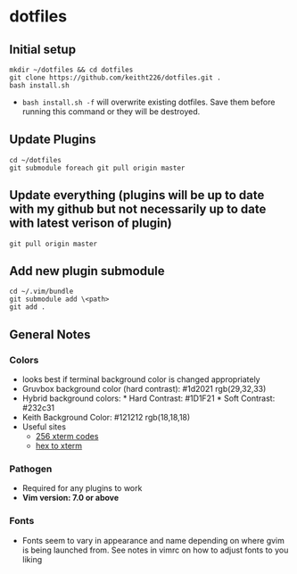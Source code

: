 # dotfiles

## Initial setup

```
mkdir ~/dotfiles && cd dotfiles
git clone https://github.com/keitht226/dotfiles.git .
bash install.sh
```
* `bash install.sh -f` will overwrite existing dotfiles. Save them before running this command or they will be destroyed.

## Update Plugins

```
cd ~/dotfiles
git submodule foreach git pull origin master
```

## Update everything (plugins will be up to date with my github but not necessarily up to date with latest verison of plugin)
```
git pull origin master 
```

## Add new plugin submodule
```git
cd ~/.vim/bundle
git submodule add \<path>
git add .
```

## General Notes
### Colors
* looks best if terminal background color is changed appropriately
* Gruvbox background color (hard contrast): #1d2021 rgb(29,32,33)
* Hybrid background colors:
      * Hard Contrast: #1D1F21
      * Soft Contrast: #232c31
* Keith Background Color: #121212 rgb(18,18,18)
* Useful sites
    * [256 xterm codes](misc.flogisoft.com/bash/tip_colors_and_formatting)  
    * [hex to xterm](https://github.com/97-109-107/vim_cterm2gui2cterm/blob/master/vim_cterm2gui2cterm.py)

### Pathogen
* Required for any plugins to work
* __Vim version: 7.0 or above__

### Fonts
* Fonts seem to vary in appearance and name depending on where gvim is being launched from. See notes in vimrc on how to adjust fonts to you liking

